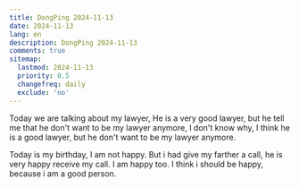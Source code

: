 ```yaml
---
title: DongPing 2024-11-13
date: 2024-11-13
lang: en
description: DongPing 2024-11-13
comments: true
sitemap:
  lastmod: 2024-11-13
  priority: 0.5
  changefreq: daily
  exclude: 'no'
---
```


Today we are talking about my lawyer, He is a very good lawyer, but he tell me that he don't want to be my lawyer anymore, I don't know why, I think he is a good lawyer, but he don't want to be my lawyer anymore.

Today is my birthday, I am not happy. But i had give my farther a call, he is very happy receive my call. I am happy too. I think i should be happy, because i am a good person.